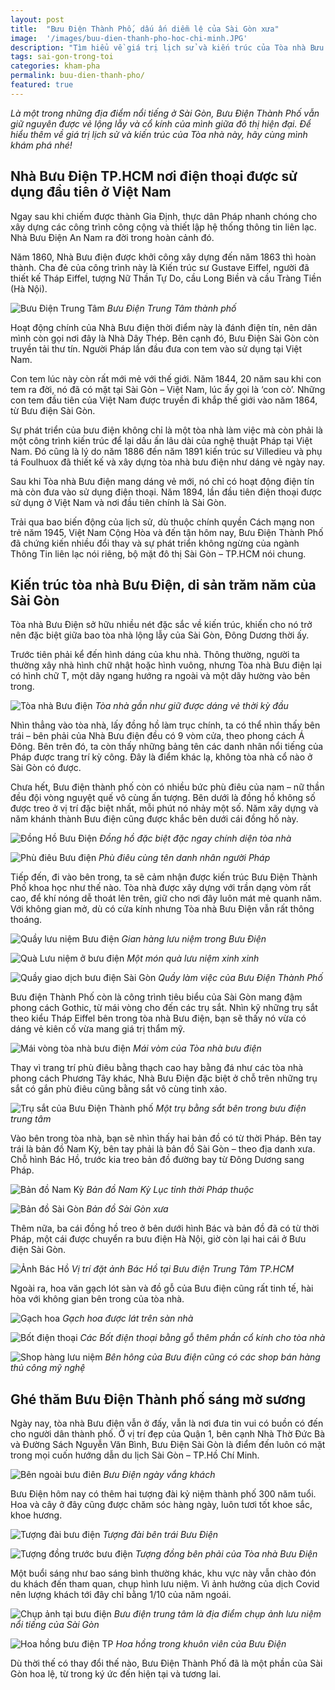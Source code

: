 ```yaml
---
layout: post
title:  "Bưu Điện Thành Phố, dấu ấn diễm lệ của Sài Gòn xưa"
image:  '/images/buu-dien-thanh-pho-hoc-chi-minh.JPG'
description: "Tìm hiểu về giá trị lịch sử và kiến trúc của Tòa nhà Bưu Điện Trung Tâm Thành Phố. Khám phá không gian bên trong và ngoài của Bưu Điện"
tags: sai-gon-trong-toi
categories: kham-pha
permalink: buu-dien-thanh-pho/
featured: true
---
```


_Là một trong những địa điểm nổi tiếng ở Sài Gòn, Bưu Điện Thành Phố vẫn giữ nguyên được vẻ lộng lẫy và cổ kính của mình giữa đô thị hiện đại. Để hiểu thêm về giá trị lịch sử và kiến trúc của Tòa nhà này, hãy cùng mình khám phá nhé!_

## Nhà Bưu Điện TP.HCM nơi điện thoại được sử dụng đầu tiên ở Việt Nam

Ngay sau khi chiếm được thành Gia Định, thực dân Pháp nhanh chóng cho xây dựng các công trình công cộng và thiết lập hệ thống thông tin liên lạc. Nhà Bưu Điện An Nam ra đời trong hoàn cảnh đó.

Năm 1860, Nhà Bưu điện được khởi công xây dựng đến năm 1863 thì hoàn thành. Cha đẻ của công trình này là Kiến trúc sư Gustave Eiffel, người đã thiết kế Tháp Eiffel, tượng Nữ Thần Tự Do, cầu Long Biền và cầu Tràng Tiền (Hà Nội).

![Bưu Điện Trung Tâm](/images/Buu-dien-Sai-Gon.JPG)
_Bưu Điện Trung Tâm thành phố_ 

Hoạt động chính của Nhà Bưu điện thời điểm này là đánh điện tín, nên dân mình còn gọi nơi đây là Nhà Dây Thép. Bên cạnh đó, Bưu Điện Sài Gòn còn truyền tải thư tín. Người Pháp lần đầu đưa con tem vào sử dụng tại Việt Nam.

Con tem lúc này còn rất mới mẻ với thế giới. Năm 1844, 20 năm sau khi con tem ra đời, nó đã có mặt tại Sài Gòn – Việt Nam, lúc ấy gọi là ‘con cò’. Những con tem đầu tiên của Việt Nam được truyền đi khắp thế giới vào năm 1864, từ Bưu điện Sài Gòn.

Sự phát triển của bưu điện không chỉ là một tòa nhà làm việc mà còn phải là một công trình kiến trúc để lại dấu ấn lâu dài của nghệ thuật Pháp tại Việt Nam. Đó cũng là lý do năm 1886 đến năm 1891 kiến trúc sư Villedieu và phụ tá Foulhuox đã thiết kế và xây dựng tòa nhà bưu điện như dáng vẻ ngày nay.

Sau khi Tòa nhà Bưu điện mang dáng vẻ mới, nó chỉ có hoạt động điện tín mà còn đưa vào sử dụng điện thoại. Năm 1894, lần đầu tiên điện thoại được sử dụng ở Việt Nam và nơi đầu tiên chính là Sài Gòn.

Trải qua bao biến động của lịch sử, dù thuộc chính quyền Cách mạng non trẻ năm 1945, Việt Nam Cộng Hòa và đến tận hôm nay, Bưu Điện Thành Phố đã chứng kiến nhiều đổi thay và sự phát triển không ngừng của ngành Thông Tin liên lạc nói riêng, bộ mặt đô thị Sài Gòn – TP.HCM nói chung. 

## Kiến trúc tòa nhà Bưu Điện, di sản trăm năm của Sài Gòn

Tòa nhà Bưu Điện sở hữu nhiều nét đặc sắc về kiến trúc, khiến cho nó trở nên đặc biệt giữa bao tòa nhà lộng lẫy của Sài Gòn, Đông Dương thời ấy. 

Trước tiên phải kể đến hình dáng của khu nhà. Thông thường, người ta thường xây nhà hình chữ nhật hoặc hình vuông, nhưng Tòa nhà Bưu điện lại có hình chữ T, một dãy ngang hướng ra ngoài và một dãy hường vào bên trong.

![Tòa nhà Bưu điện](/images/tham-quan-Buu-dien-Thanh-Pho.JPG)
_Tòa nhà gần như giữ được dáng vẻ thời kỳ đầu_

Nhìn thẳng vào tòa nhà, lấy đồng hồ làm trục chính, ta có thể nhìn thấy bên trái – bên phải của Nhà Bưu điện đều có 9 vòm cửa, theo phong cách Á Đông. Bên trên đó, ta còn thấy những bảng tên các danh nhân nổi tiếng của Pháp được trang trí kỳ công. Đây là điểm khác lạ, không tòa nhà cổ nào ở Sài Gòn có được.

Chưa hết, Bưu điện thành phố còn có nhiều bức phù điêu của nam – nữ thần đều đội vòng nguyệt quế vô cùng ấn tượng. Bên dưới là đồng hồ không số được treo ở vị trí đặc biệt nhất, mỗi phút nó nhảy một số. Năm xây dựng và năm khánh thành Bưu điện cũng được khắc bên dưới cái đồng hồ này. 

![Đồng Hồ Bưu Điện](/images/dong-ho-buu-dien-thanh-pho.JPG)
_Đồng hồ đặc biệt đặc ngay chính diện tòa nhà_

![Phù điêu Bưu điện](/images/ten-danh-nhan-Phap-Buu-Dien-Thanh-pho.JPG)
_Phù điêu cùng tên danh nhân người Pháp_

Tiếp đến, đi vào bên trong, ta sẽ cảm nhận được kiến trúc Bưu Điện Thành Phố khoa học như thế nào. Tòa nhà được xây dựng với trần dạng vòm rất cao, để khí nóng dễ thoát lên trên, giữ cho nơi đây luôn mát mẻ quanh năm. Với không gian mở, dù có cửa kính nhưng Tòa nhà Bưu Điện vẫn rất thông thoáng.

![Quầy lưu niệm Bưu điện](/images/gian-hang-luu-niem-Buu-dien-thanh-pho.JPG)
_Gian hàng lưu niệm trong Bưu Điện_

![Quà Lưu niệm ở bưu điện](/images/do-luu-niem-Buu-dien-thanh-pho.JPG)
_Một món quà lưu niệm xinh xinh_

![Quầy giao dịch bưu điện Sài Gòn](/images/gio-lam-viec-Buu-Dien-thanh-pho.JPG)
_Quầy làm việc của Bưu Điện Thành Phố_

Bưu điện Thành Phố còn là công trình tiêu biểu của Sài Gòn mang đậm phong cách Gothic, từ mái vòng cho đến các trụ sắt. Nhìn kỹ những trụ sắt theo kiểu Tháp Eiffel bên trong tòa nhà Bưu điện, bạn sẽ thấy nó vừa có dáng vẻ kiên cố vừa mang giá trị thẩm mỹ.

![Mái vòng tòa nhà bưu điện](/images/mai-vom-buu-dien-thanh-pho.JPG)
_Mái vòm của Tòa nhà bưu điện_

Thay vì trang trí phù điêu bằng thạch cao hay bằng đá như các tòa nhà phong cách Phương Tây khác, Nhà Bưu Điện đặc biệt ở chỗ trên những trụ sắt có gắn phù điêu cũng bằng sắt vô cùng tinh xảo.

![Trụ sắt của Bưu Điện Thành phố](/images/tru-sat-buu-dien-thanh-pho.JPG)
_Một trụ bằng sắt bên trong bưu điện trung tâm_

Vào bên trong tòa nhà, bạn sẽ nhìn thấy hai bản đồ có từ thời Pháp. Bên tay trái là bản đồ Nam Kỳ, bên tay phải là bản đồ Sài Gòn – theo địa danh xưa. Chỗ hình Bác Hồ, trước kia treo bản đồ đường bay từ Đông Dương sang Pháp. 

![Bản đồ Nam Kỳ](/images/ban-do-Nam-Ky-Buu-Dien-Thanh-Pho.JPG)
_Bản đồ Nam Kỳ Lục tỉnh thời Pháp thuộc_

![Bản đồ Sài Gòn](/images/ban-do-Sai-Gon-xua-Buu-Dien-Thanh-pho.JPG)
_Bản đồ Sài Gòn xưa_

Thêm nữa, ba cái đồng hồ treo ở bên dưới hình Bác và bản đồ đã có từ thời Pháp, một cái được chuyển ra bưu điện Hà Nội, giờ còn lại hai cái ở Bưu điện Sài Gòn. 

![Ảnh Bác Hồ](/images/anh-bac-ho-buu-dien-thanh-pho.JPG)
_Vị trí đặt ảnh Bác Hồ tại Bưu điện Trung Tâm TP.HCM_

Ngoài ra, hoa văn gạch lót sàn và đồ gỗ của Bưu điện cũng rất tinh tế, hài hòa với không gian bên trong của tòa nhà.

![Gạch hoa](/images/gach-hoa-Buu-dien-thanh-pho.JPG)
_Gạch hoa được lát trên sàn nhà_

![Bốt điện thoại](/images/khung-go-buu-dien-Thanh-pho.JPG)
_Các Bốt điện thoại bằng gỗ thêm phần cổ kính cho tòa nhà_

![Shop hàng lưu niệm](/images/quay-luu-niem-buu-dien-thanh-pho.JPG)
_Bên hông của Bưu điện cũng có các shop bán hàng thủ công mỹ nghệ_

## Ghé thăm Bưu Điện Thành phố sáng mờ sương

Ngày nay, tòa nhà Bưu điện vẫn ở đấy, vẫn là nơi đưa tin vui có buồn có đến cho người dân thành phố. Ở vị trí đẹp của Quận 1, bên cạnh Nhà Thờ Đức Bà và Đường Sách Nguyễn Văn Bình, Bưu Điện Sài Gòn là điểm đến luôn có mặt trong mọi cuốn hướng dẫn du lịch Sài Gòn – TP.Hồ Chí Minh.

![Bên ngoài bưu điên](/images/buu-dien-thanh-pho-vang-khach.JPG)
_Bưu Điện ngày vắng khách_

Bưu Điện hôm nay có thêm hai tượng đài kỷ niệm thành phố 300 năm tuổi. Hoa và cây ở đây cũng được chăm sóc hàng ngày, luôn tươi tốt khoe sắc, khoe hương.

![Tượng đài bưu điện](/images/tuong-buu-dien-sai-gon.JPG)
_Tượng đài bên trái Bưu Điện_

![Tượng đồng trước bưu điện](/images/tuong-dai-Buu-Dien-Thanh-Pho.JPG)
_Tượng đồng bên phải của Tòa nhà Bưu Điện_

Một buổi sáng như bao sáng bình thường khác, khu vực này vẫn chào đón du khách đến tham quan, chụp hình lưu niệm. Vì ảnh hưởng của dịch Covid nên lượng khách tới đây chỉ bằng 1/10 của năm ngoái.

![Chụp ảnh tại bưu điện](/images/chup-anh-luu-niem-Buu-Dien-Thanh-Pho.JPG)
_Bưu điện trung tâm là địa điểm chụp ảnh lưu niệm nổi tiếng của Sài Gòn_

![Hoa hồng bưu điện TP](/images/hoa-hong-Buu-Dien-Thanh-Pho.JPG)
_Hoa hồng trong khuôn viên của Bưu Điện_

Dù thời thế có thay đổi thế nào, Bưu Điện Thành Phố đã là một phần của Sài Gòn hoa lệ, từ trong ký ức đến hiện tại và tương lai.

